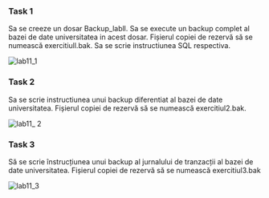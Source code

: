 ### Task 1
Sa se creeze un dosar Backup_labll. Sa se execute un backup complet al bazei de date universitatea in acest dosar. Fișierul copiei de rezervă să se numească exercitiull.bak. Sa se scrie instructiunea SQL respectiva.

![lab11_1](https://user-images.githubusercontent.com/43314952/50062176-56942f00-01ae-11e9-8a39-e4a0dc7649e9.PNG)

### Task 2
Sa se scrie instructiunea unui backup diferentiat al bazei de date universitatea. Fișierul copiei de rezervă să se numească exercitiul2.bak.

![lab11_ 2](https://user-images.githubusercontent.com/43314952/50062188-657ae180-01ae-11e9-835e-22e8db903815.PNG)

### Task 3
Să se scrie înstrucțiunea unui backup al jurnalului de tranzacții al bazei de date universitatea. Fișierul copiei de rezervă să se numească exercitiul3.bak

![lab11_3](https://user-images.githubusercontent.com/43314952/50062198-7592c100-01ae-11e9-9f44-c12c61ef53d9.PNG)
